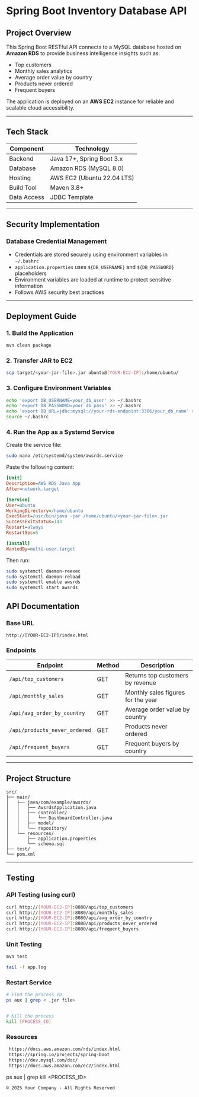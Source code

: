 # Spring Boot Inventory Database API

##  Project Overview

This Spring Boot RESTful API connects to a MySQL database hosted on **Amazon RDS** to provide business intelligence insights such as:

- Top customers
- Monthly sales analytics
- Average order value by country
- Products never ordered
- Frequent buyers

The application is deployed on an **AWS EC2** instance for reliable and scalable cloud accessibility.

---

##  Tech Stack

| Component   | Technology                |
|------------|---------------------------|
| Backend     | Java 17+, Spring Boot 3.x |
| Database    | Amazon RDS (MySQL 8.0)    |
| Hosting     | AWS EC2 (Ubuntu 22.04 LTS)|
| Build Tool  | Maven 3.8+                |
| Data Access | JDBC Template             |

---

##  Security Implementation

### Database Credential Management

- Credentials are stored securely using environment variables in `~/.bashrc`
- `application.properties` uses `${DB_USERNAME}` and `${DB_PASSWORD}` placeholders
- Environment variables are loaded at runtime to protect sensitive information
- Follows AWS security best practices

---

##  Deployment Guide

### 1. Build the Application

```bash
mvn clean package
```

### 2. Transfer JAR to EC2

```bash
scp target/<your-jar-file>.jar ubuntu@[YOUR-EC2-IP]:/home/ubuntu/
```

### 3. Configure Environment Variables

```bash
echo 'export DB_USERNAME=your_db_user' >> ~/.bashrc
echo 'export DB_PASSWORD=your_db_pass' >> ~/.bashrc
echo 'export DB_URL=jdbc:mysql://your-rds-endpoint:3306/your_db_name' >> ~/.bashrc
source ~/.bashrc
```

### 4. Run the App as a Systemd Service

Create the service file:

```bash
sudo nano /etc/systemd/system/awsrds.service
```

Paste the following content:

```ini
[Unit]
Description=AWS RDS Java App
After=network.target

[Service]
User=ubuntu
WorkingDirectory=/home/ubuntu
ExecStart=/usr/bin/java -jar /home/ubuntu/<your-jar-file>.jar
SuccessExitStatus=143
Restart=always
RestartSec=5

[Install]
WantedBy=multi-user.target
```

Then run:

```bash
sudo systemctl daemon-reexec
sudo systemctl daemon-reload
sudo systemctl enable awsrds
sudo systemctl start awsrds
```

##  API Documentation
### Base URL

```
http://[YOUR-EC2-IP]/index.html
```

### Endpoints

| Endpoint                        | Method | Description                          |
|---------------------------------|--------|--------------------------------------|
| `/api/top_customers`           | GET    | Returns top customers by revenue  |
| `/api/monthly_sales`           | GET    | Monthly sales figures for the year   |
| `/api/avg_order_by_country`    | GET    | Average order value by country       |
| `/api/products_never_ordered`  | GET    | Products never ordered               |
| `/api/frequent_buyers`         | GET    | Frequent buyers by country           |

---

##  Project Structure

```
src/
├── main/
│   ├── java/com/example/awsrds/
│   │   ├── AwsrdsApplication.java
│   │   ├── controller/
│   │   │   └── DashboardController.java
│   │   ├── model/
│   │   └── repository/
│   └── resources/
│       ├── application.properties
│       └── schema.sql
├── test/
└── pom.xml
```

---

##  Testing

### API Testing (using curl)

```bash
curl http://[YOUR-EC2-IP]:8080/api/top_customers
curl http://[YOUR-EC2-IP]:8080/api/monthly_sales
curl http://[YOUR-EC2-IP]:8080/api/avg_order_by_country
curl http://[YOUR-EC2-IP]:8080/api/products_never_ordered
curl http://[YOUR-EC2-IP]:8080/api/frequent_buyers
```

### Unit Testing

```bash
mvn test
```

```bash
tail -f app.log
```

### Restart Service

```bash
# Find the process ID
ps aux | grep < .jar file>


# Kill the process
kill [PROCESS_ID]

```
### Resources
```bash
 https://docs.aws.amazon.com/rds/index.html
 https://spring.io/projects/spring-boot
 https://dev.mysql.com/doc/
 https://docs.aws.amazon.com/ec2/index.html
```
ps aux | grep <your-jar-file>
kill <PROCESS_ID>
```
© 2025 Your Company - All Rights Reserved
